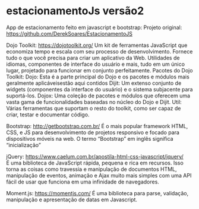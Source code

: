 # estacionamentoJs versão2
App de estacionamento feito em javascript e bootstrap: 
Projeto original: https://github.com/DerekSoares/EstacionamentoJS

Dojo Toolkit: https://dojotoolkit.org/
  Um kit de ferramentas JavaScript que economiza tempo e escala com seu processo de desenvolvimento. Fornece tudo o que você precisa para criar um aplicativo da Web. Utilidades de idiomas, componentes de interface do usuário e mais, tudo em um único lugar, projetado para funcionar em conjunto perfeitamente.
  Pacotes do Dojo Toolkit:
    Dojo: Esta é a parte principal do Dojo e os pacotes e módulos mais geralmente aplicáveis ​​estão aqui contidos
    Dijit: Um extenso conjunto de widgets (componentes da interface do usuário) e o sistema subjacente para suportá-los. 
    Dojox: Uma coleção de pacotes e módulos que oferecem uma vasta gama de funcionalidades baseadas no núcleo do Dojo e Dijit. 
    Util: Várias ferramentas que suportam o resto do toolkit, como ser capaz de criar, testar e documentar código.

Bootstrap: http://getbootstrap.com.br/
  É o mais popular framework HTML, CSS, e JS para desenvolvimento de projetos responsivo e focado para dispositivos móveis na web.
  O termo “Bootstrap” em inglês significa “inicialização”

jQuery: https://www.caelum.com.br/apostila-html-css-javascript/jquery/  
  É uma biblioteca de JavaScript rápida, pequena e rica em recursos. Isso torna as coisas como travessia e manipulação de documentos HTML, manipulação de eventos, animação e Ajax muito mais simples com uma API fácil de usar que funciona em uma infinidade de navegadores.

Moment.js: https://momentjs.com/
  É uma biblioteca para parse, validação, manipulação e apresentação de datas em Javascript.
